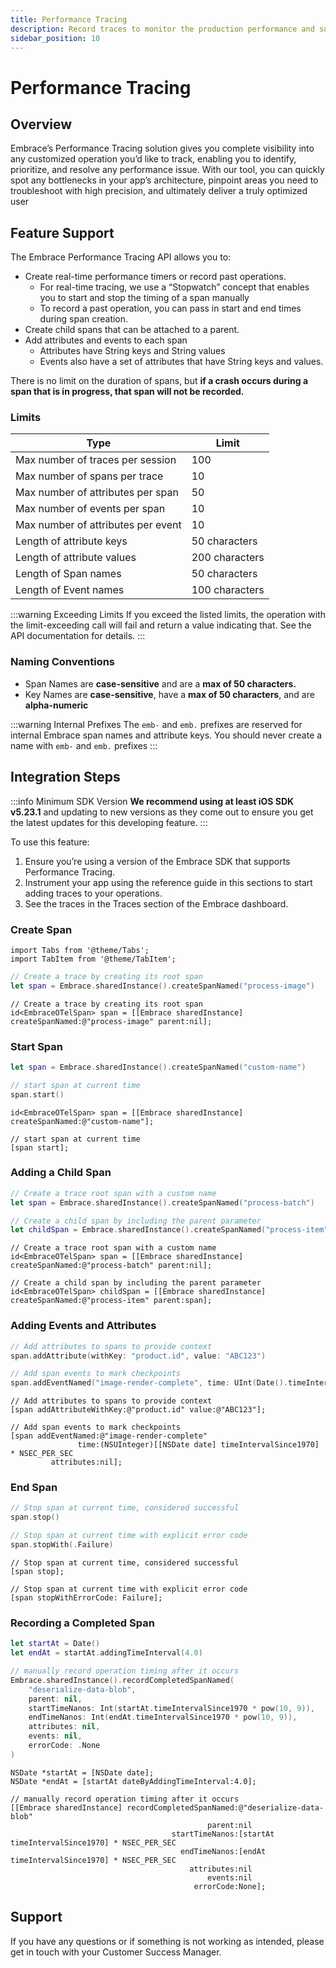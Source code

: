 ```yaml
---
title: Performance Tracing
description: Record traces to monitor the production performance and success rates of operations within in your application.
sidebar_position: 10
---
```


# Performance Tracing

## Overview

Embrace’s Performance Tracing solution gives you complete visibility into any customized operation you’d like to track, enabling you to identify, prioritize, and resolve any performance issue. With our tool, you can quickly spot any bottlenecks in your app’s architecture, pinpoint areas you need to troubleshoot with high precision, and ultimately deliver a truly optimized user

## Feature Support

The Embrace Performance Tracing API allows you to:

- Create real-time performance timers or record past operations.
    - For real-time tracing, we use a “Stopwatch” concept that enables you to start and stop the timing of a span manually
    - To record a past operation, you can pass in start and end times during span creation.
- Create child spans that can be attached to a parent.
- Add attributes and events to each span
    - Attributes have String keys and String values
    - Events also have a set of attributes that have String keys and values.

There is no limit on the duration of spans, but **if a crash occurs during a span that is in progress, that span will not be recorded.**

### Limits

| Type  | Limit |
| --- | --- |
| Max number of traces per session  | 100 |
| Max number of spans per trace | 10 |
| Max number of attributes per span | 50  |
| Max number of events per span | 10 |
| Max number of attributes per event  | 10 |
| Length of attribute keys | 50 characters |
| Length of attribute values | 200 characters |
| Length of Span names | 50 characters |
| Length of Event names | 100 characters |

:::warning Exceeding Limits
If you exceed the listed limits, the operation with the limit-exceeding call will fail and return a value indicating that. See the API documentation for details.
:::

### Naming Conventions

- Span Names are **case-sensitive** and are a **max of 50 characters.**
- Key Names are **case-sensitive**, have a **max of 50 characters**, and are **alpha-numeric**

:::warning Internal Prefixes
The `emb-` and `emb.` prefixes are reserved for internal Embrace span names and attribute keys. You should never create a name with `emb-` and `emb.` prefixes
:::

## Integration Steps

:::info Minimum SDK Version
**We recommend using at least iOS SDK v5.23.1** and updating to new versions as they come out to ensure you get the latest updates for this developing feature.
:::

To use this feature:

1. Ensure you’re using a version of the Embrace SDK that supports Performance Tracing.
1. Instrument your app using the reference guide in this sections to start adding traces to your operations.
1. See the traces in the Traces section of the Embrace dashboard.

### Create Span

```mdx-code-block
import Tabs from '@theme/Tabs';
import TabItem from '@theme/TabItem';
```

<Tabs groupId="ios-language" queryString="ios-language">
<TabItem value="swift" label="Swift">

```swift
// Create a trace by creating its root span
let span = Embrace.sharedInstance().createSpanNamed("process-image")
```

</TabItem>
<TabItem value="objc" label="Objective-C">

```objc
// Create a trace by creating its root span
id<EmbraceOTelSpan> span = [[Embrace sharedInstance] createSpanNamed:@"process-image" parent:nil];
```

</TabItem>
</Tabs>

### Start Span

<Tabs groupId="ios-language" queryString="ios-language">
<TabItem value="swift" label="Swift">

```swift
let span = Embrace.sharedInstance().createSpanNamed("custom-name")

// start span at current time
span.start()
```

</TabItem>
<TabItem value="objc" label="Objective-C">

```objc
id<EmbraceOTelSpan> span = [[Embrace sharedInstance] createSpanNamed:@"custom-name"];

// start span at current time
[span start];
```

</TabItem>
</Tabs>

### Adding a Child Span

<Tabs groupId="ios-language" queryString="ios-language">
<TabItem value="swift" label="Swift">

```swift
// Create a trace root span with a custom name
let span = Embrace.sharedInstance().createSpanNamed("process-batch")

// Create a child span by including the parent parameter
let childSpan = Embrace.sharedInstance().createSpanNamed("process-item", parent: span)
```

</TabItem>
<TabItem value="objc" label="Objective-C">

```objc
// Create a trace root span with a custom name
id<EmbraceOTelSpan> span = [[Embrace sharedInstance] createSpanNamed:@"process-batch" parent:nil];

// Create a child span by including the parent parameter
id<EmbraceOTelSpan> childSpan = [[Embrace sharedInstance] createSpanNamed:@"process-item" parent:span];
```

</TabItem>
</Tabs>

### Adding Events and Attributes

<Tabs groupId="ios-language" queryString="ios-language">
<TabItem value="swift" label="Swift">

```swift
// Add attributes to spans to provide context
span.addAttribute(withKey: "product.id", value: "ABC123")

// Add span events to mark checkpoints
span.addEventNamed("image-render-complete", time: UInt(Date().timeIntervalSince1970 * pow(10, 9)))
```

</TabItem>
<TabItem value="objc" label="Objective-C">

```objc
// Add attributes to spans to provide context
[span addAttributeWithKey:@"product.id" value:@"ABC123"];

// Add span events to mark checkpoints
[span addEventNamed:@"image-render-complete"
               time:(NSUInteger)[[NSDate date] timeIntervalSince1970] * NSEC_PER_SEC
         attributes:nil];
```

</TabItem>
</Tabs>

### End Span

<Tabs groupId="ios-language" queryString="ios-language">
<TabItem value="swift" label="Swift">

```swift
// Stop span at current time, considered successful
span.stop()

// Stop span at current time with explicit error code
span.stopWith(.Failure)
```

</TabItem>
<TabItem value="objc" label="Objective-C">

```objc
// Stop span at current time, considered successful
[span stop];

// Stop span at current time with explicit error code
[span stopWithErrorCode: Failure];
```

</TabItem>
</Tabs>

### Recording a Completed Span

<Tabs groupId="ios-language" queryString="ios-language">
<TabItem value="swift" label="Swift">

```swift
let startAt = Date()
let endAt = startAt.addingTimeInterval(4.0)

// manually record operation timing after it occurs
Embrace.sharedInstance().recordCompletedSpanNamed(
    "deserialize-data-blob",
    parent: nil,
    startTimeNanos: Int(startAt.timeIntervalSince1970 * pow(10, 9)),
    endTimeNanos: Int(endAt.timeIntervalSince1970 * pow(10, 9)),
    attributes: nil,
    events: nil,
    errorCode: .None
)
```

</TabItem>
<TabItem value="objc" label="Objective-C">

```objc
NSDate *startAt = [NSDate date];
NSDate *endAt = [startAt dateByAddingTimeInterval:4.0];

// manually record operation timing after it occurs
[[Embrace sharedInstance] recordCompletedSpanNamed:@"deserialize-data-blob"
                                            parent:nil
                                    startTimeNanos:[startAt timeIntervalSince1970] * NSEC_PER_SEC
                                      endTimeNanos:[endAt timeIntervalSince1970] * NSEC_PER_SEC
                                        attributes:nil
                                            events:nil
                                         errorCode:None];
```

</TabItem>
</Tabs>

## Support

If you have any questions or if something is not working as intended, please get in touch with your Customer Success Manager.
